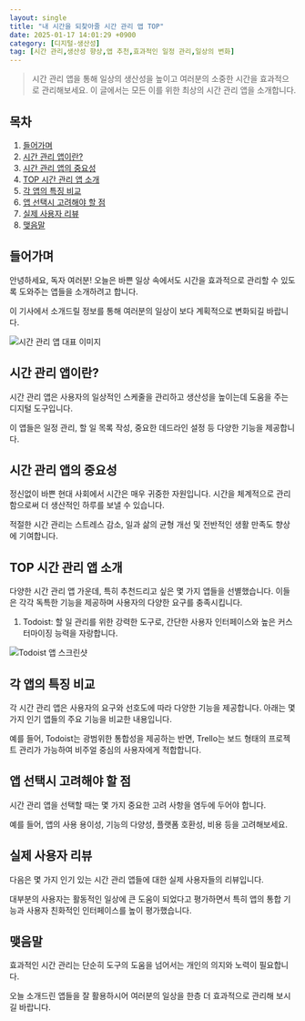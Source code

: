 ```yaml
---
layout: single
title: "내 시간을 되찾아줄 시간 관리 앱 TOP"
date: 2025-01-17 14:01:29 +0900
category: [디지털-생산성]
tag: [시간 관리,생산성 향상,앱 추천,효과적인 일정 관리,일상의 변화]
---
```

  
> 시간 관리 앱을 통해 일상의 생산성을 높이고 여러분의 소중한 시간을 효과적으로 관리해보세요. 이 글에서는 모든 이를 위한 최상의 시간 관리 앱을 소개합니다.

## 목차
1. [들어가며](#들어가며)
2. [시간 관리 앱이란?](#시간-관리-앱이란)
3. [시간 관리 앱의 중요성](#시간-관리-앱의-중요성)
4. [TOP 시간 관리 앱 소개](#top-시간-관리-앱-소개)
5. [각 앱의 특징 비교](#각-앱의-특징-비교)
6. [앱 선택시 고려해야 할 점](#앱-선택시-고려해야-할-점)
7. [실제 사용자 리뷰](#실제-사용자-리뷰)
8. [맺음말](#맺음말)

## 들어가며

안녕하세요, 독자 여러분! 오늘은 바쁜 일상 속에서도 시간을 효과적으로 관리할 수 있도록 도와주는 앱들을 소개하려고 합니다.


이 기사에서 소개드릴 정보를 통해 여러분의 일상이 보다 계획적으로 변화되길 바랍니다.


![시간 관리 앱 대표 이미지](https://i.ibb.co/FBZtt93/ENH8hw6-Rn4j-Ei-WVfv-A.png)



## 시간 관리 앱이란?

시간 관리 앱은 사용자의 일상적인 스케줄을 관리하고 생산성을 높이는데 도움을 주는 디지털 도구입니다.


이 앱들은 일정 관리, 할 일 목록 작성, 중요한 데드라인 설정 등 다양한 기능을 제공합니다.



## 시간 관리 앱의 중요성

정신없이 바쁜 현대 사회에서 시간은 매우 귀중한 자원입니다. 시간을 체계적으로 관리함으로써 더 생산적인 하루를 보낼 수 있습니다.


적절한 시간 관리는 스트레스 감소, 일과 삶의 균형 개선 및 전반적인 생활 만족도 향상에 기여합니다.



## TOP 시간 관리 앱 소개

다양한 시간 관리 앱 가운데, 특히 추천드리고 싶은 몇 가지 앱들을 선별했습니다. 이들은 각각 독특한 기능을 제공하며 사용자의 다양한 요구를 충족시킵니다.


1. Todoist: 할 일 관리를 위한 강력한 도구로, 간단한 사용자 인터페이스와 높은 커스터마이징 능력을 자랑합니다.


![Todoist 앱 스크린샷](https://i.ibb.co/0fYysHL/s-TK0h-KSEzle3e-Rm-T0ia-J6-RYDj4b-GE.png)



## 각 앱의 특징 비교

각 시간 관리 앱은 사용자의 요구와 선호도에 따라 다양한 기능을 제공합니다. 아래는 몇 가지 인기 앱들의 주요 기능을 비교한 내용입니다.


예를 들어, Todoist는 광범위한 통합성을 제공하는 반면, Trello는 보드 형태의 프로젝트 관리가 가능하여 비주얼 중심의 사용자에게 적합합니다.



## 앱 선택시 고려해야 할 점

시간 관리 앱을 선택할 때는 몇 가지 중요한 고려 사항을 염두에 두어야 합니다.


예를 들어, 앱의 사용 용이성, 기능의 다양성, 플랫폼 호환성, 비용 등을 고려해보세요.



## 실제 사용자 리뷰

다음은 몇 가지 인기 있는 시간 관리 앱들에 대한 실제 사용자들의 리뷰입니다.


대부분의 사용자는 활동적인 일상에 큰 도움이 되었다고 평가하면서 특히 앱의 통합 기능과 사용자 친화적인 인터페이스를 높이 평가했습니다.



## 맺음말

효과적인 시간 관리는 단순히 도구의 도움을 넘어서는 개인의 의지와 노력이 필요합니다.


오늘 소개드린 앱들을 잘 활용하시어 여러분의 일상을 한층 더 효과적으로 관리해 보시길 바랍니다.

